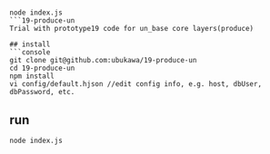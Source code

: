 #  

```console
node index.js 
```19-produce-un
Trial with prototype19 code for un_base core layers(produce)

## install
```console
git clone git@github.com:ubukawa/19-produce-un
cd 19-produce-un
npm install
vi config/default.hjson //edit config info, e.g. host, dbUser, dbPassword, etc.
```

## run
```console
node index.js
```  


